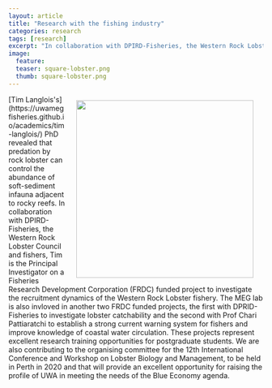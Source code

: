 ```yaml
---
layout: article
title: "Research with the fishing industry"
categories: research
tags: [research]
excerpt: "In collaboration with DPIRD-Fisheries, the Western Rock Lobster Council and fishers we are investigating the recruitment dynamics of the Western Rock Lobster fishery."
image:
  feature: 
  teaser: square-lobster.png
  thumb: square-lobster.png
---
```

<img src='/images/RHLobster.png' align='right' width="350" hspace="20" vspace="10">
[Tim Langlois's](https://uwamegfisheries.github.io/academics/tim-langlois/) PhD revealed that predation by rock lobster can control the abundance of soft-sediment infauna adjacent to rocky reefs. In collaboration with DPIRD-Fisheries, the Western Rock Lobster Council and fishers, Tim is the Principal Investigator on a Fisheries Research Development Corporation (FRDC) funded project to investigate the recruitment dynamics of the Western Rock Lobster fishery. The MEG lab is also invloved in another two FRDC funded projects, the first with DPRID-Fisheries to investigate lobster catchability and the second with Prof Chari Pattiaratchi to establish a strong current warning system for fishers and improve knowledge of coastal water circulation. These projects represent excellent research training opportunities for postgraduate students. We are also contributing to the organising committee for the 12th International Conference and Workshop on Lobster Biology and Management, to be held in Perth in 2020 and that will provide an excellent opportunity for raising the profile of UWA in meeting the needs of the Blue Economy agenda.
